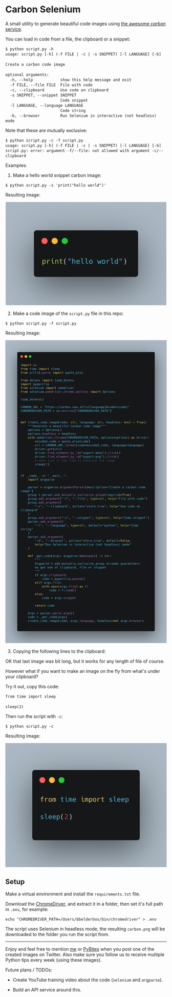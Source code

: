 # Carbon Selenium

A small utility to generate beautiful code images using [the awesome _carbon_ service](https://carbon.now.sh/).

You can load in code from a file, the clipboard or a snippet:

```
$ python script.py -h
usage: script.py [-h] (-f FILE | -c | -s SNIPPET) [-l LANGUAGE] [-b]

Create a carbon code image

optional arguments:
  -h, --help            show this help message and exit
  -f FILE, --file FILE  File with code
  -c, --clipboard       Use code on clipboard
  -s SNIPPET, --snippet SNIPPET
                        Code snippet
  -l LANGUAGE, --language LANGUAGE
                        Code string
  -b, --browser         Run Selenium in interactive (not headless) mode
```

Note that these are mutually exclusive:

```
$ python script.py -c -f script.py
usage: script.py [-h] (-f FILE | -c | -s SNIPPET) [-l LANGUAGE] [-b]
script.py: error: argument -f/--file: not allowed with argument -c/--clipboard
```

Examples:

1. Make a hello world snippet carbon image:

```
$ python script.py -s 'print("hello world")'
```

Resulting image:

![image from string](assets/image-from-string.png)

2. Make a code image of the `script.py` file in this repo:

```
$ python script.py -f script.py
```

Resulting image:

![image from file](assets/image-from-file.png)

3. Copying the following lines to the clipboard:

OK that last image was bit long, but it works for any length of file of course.

However what if you want to make an image on the fly from what's under your clipboard?

Try it out, copy this code:

```
from time import sleep

sleep(2)
```

Then run the script with `-c`:

```
$ python script.py -c
```

Resulting image:

![image from clipboard](assets/image-from-clipboard.png)

## Setup

Make a virtual environment and install the `requirements.txt` file.

Download the [ChromeDriver](https://chromedriver.chromium.org/), and extract it in a folder, then set it's full path in `.env`, for example:

```
echo "CHROMEDRIVER_PATH=/Users/bbelderbos/bin/chromedriver" > .env
```

The script uses Selenium in headless mode, the resulting `carbon.png` will be downloaded to the folder you run the script from.

---

Enjoy and feel free to mention [me](https://twitter.com/bbelderbos) or [PyBites](https://twitter.com/pybites) when you post one of the created images on Twitter. Also make sure you follow us to receive multiple Python tips every week (using these images).

Future plans / TODOs:

- Create YouTube training video about the code (`selenium` and `argparse`).

- Build an API service around this.
